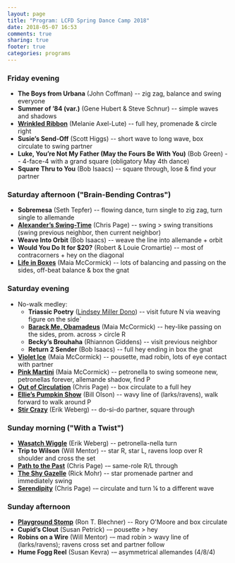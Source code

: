 ```yaml
---
layout: page
title: "Program: LCFD Spring Dance Camp 2018"
date: 2018-05-07 16:53
comments: true
sharing: true
footer: true
categories: programs
---
```

### Friday evening
+ **The Boys from Urbana** (John Coffman) -- zig zag, balance and swing everyone
+ **Summer of ’84 (var.)** (Gene Hubert & Steve Schnur) -- simple waves and shadows
+ [**Wrinkled Ribbon**](https://www.maxellute.net/wrinkled.html) (Melanie Axel-Lute) -- full hey, promenade & circle right<!--more-->
+ **Susie’s Send-Off** (Scott Higgs) -- short wave to long wave, box circulate to swing partner
+ **Luke, You’re Not My Father (May the Fours Be With You)** (Bob Green) -- 4-face-4 with a grand square (obligatory May 4th dance)
+ **Square Thru to You** (Bob Isaacs) -- square through, lose & find your partner

### Saturday afternoon ("Brain-Bending Contras")
+ **Sobremesa** (Seth Tepfer) -- flowing dance, turn single to zig zag, turn single to allemande
+ [**Alexander’s Swing-Time**](https://chrispagecontra.awardspace.us/dances/dlist2.htm#alexanders-swing-time) (Chris Page) -- swing > swing transitions (swing previous neighbor, then current neighbor)
+ **Weave Into Orbit** (Bob Isaacs) -- weave the line into allemande + orbit
+ **Would You Do It for $20?** (Robert & Louie Cromartie) -- most of contracorners + hey on the diagonal
+ [**Life in Boxes**](https://contra.maiamccormick.com/dances.html#lifeinboxes) (Maia McCormick) -- lots of balancing and passing on the sides, off-beat balance & box the gnat

### Saturday evening
+ No-walk medley:
  + **Triassic Poetry** ([Lindsey Miller Dono](https://lindseydono.com/2015/12/29/choreography/)) -- visit future N via weaving figure on the side`
  + [**Barack Me, Obamadeus**](https://contra.maiamccormick.com/dances.html#barackmeobamadeus) (Maia McCormick) -- hey-like passing on the sides, prom. across > circle R
  + **Becky’s Brouhaha** (Rhiannon Giddens) -- visit previous neighbor
  + **Return 2 Sender** (Bob Isaacs) -- full hey ending in box the gnat
+ [**Violet Ice**](https://contra.maiamccormick.com/dances.html#violetice) (Maia McCormick) -- pousette, mad robin, lots of eye contact with partner
+ [**Pink Martini**](https://contra.maiamccormick.com/dances.html#pinkmartini) (Maia McCormick) -- petronella to swing someone new, petronellas forever, allemande shadow, find P
+ [**Out of Circulation**](https://chrispagecontra.awardspace.us/dances/dlist2.htm#out-of-circulation) (Chris Page) -- box circulate to a full hey
+ [**Ellie’s Pumpkin Show**](https://www.billolsondance.com/newdances.html) (Bill Olson) -- wavy line of (larks/ravens), walk forward to walk around P
+ [**Stir Crazy**](https://www.erikweberg.com/stir-crazy/) (Erik Weberg) -- do-si-do partner, square through

### Sunday morning ("With a Twist")
+ [**Wasatch Wiggle**](https://www.erikweberg.com/wasatch-wiggle/) (Erik Weberg) -- petronella-nella turn
+ **Trip to Wilson** (Will Mentor) -- star R, star L, ravens loop over R shoulder and cross the set
+ [**Path to the Past**](https://chrispagecontra.awardspace.us/dances/dlist2.htm#path-to-the-past) (Chris Page) -– same-role R/L through
+ [**The Shy Gazelle**](https://rickmohr.net/Contra/Dances.asp#ShyGazelle) (Rick Mohr) -- star promenade partner and immediately swing
+ [**Serendipity**](https://chrispagecontra.awardspace.us/dances/index.htm#serendipity) (Chris Page) -– circulate and turn ¼ to a different wave

### Sunday afternoon
+ [**Playground Stomp**](https://contradances.tumblr.com/post/117812007820/playground-stomp) (Ron T. Blechner) -- Rory O'Moore and box circulate
+ **Cupid’s Clout** (Susan Petrick) -– pousette > hey
+ **Robins on a Wire** (Will Mentor) -– mad robin > wavy line of (larks/ravens); ravens cross set and partner follow
+ **Hume Fogg Reel** (Susan Kevra) -– asymmetrical allemandes (4/8/4)

